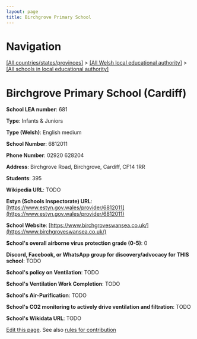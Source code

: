 ```yaml
---
layout: page
title: Birchgrove Primary School
---
```

# Navigation

[[All countries/states/provinces]](../../..) > [[All Welsh local educational authority]](../..) > [[All schools in local educational authority]](..)

# Birchgrove Primary School (Cardiff)

**School LEA number**: 681

**Type**: Infants & Juniors

**Type (Welsh)**: English medium

**School Number**: 6812011

**Phone Number**: 02920 628204

**Address**: Birchgrove Road, Birchgrove, Cardiff, CF14 1RR

**Students**: 395

**Wikipedia URL**: TODO

**Estyn (Schools Inspectorate) URL**: [https://www.estyn.gov.wales/provider/6812011](https://www.estyn.gov.wales/provider/6812011)

**School Website**: [https://www.birchgroveswansea.co.uk/](https://www.birchgroveswansea.co.uk/)

**School's overall airborne virus protection grade (0-5)**: 0

**Discord, Facebook, or WhatsApp group for discovery/advocacy for THIS school**: TODO

**School's policy on Ventilation**: TODO

**School's Ventilation Work Completion**: TODO

**School's Air-Purification**: TODO

**School's CO2 monitoring to actively drive ventilation and filtration**: TODO

**School's Wikidata URL**: TODO




[Edit this page](https://github.com/ventilate-schools/Wales/edit/prif/./Cardiff/Birchgrove_Primary_School.md). See also [rules for contribution](../../../contribution-rules/)